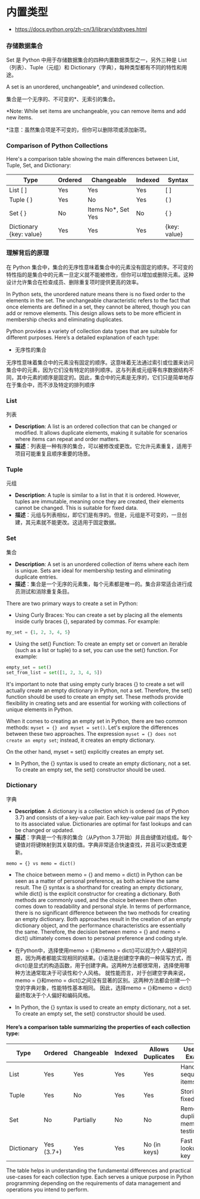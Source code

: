# 内置类型
- https://docs.python.org/zh-cn/3/library/stdtypes.html
### 存储数据集合

Set 是 Python 中用于存储数据集合的四种内置数据类型之一，另外三种是 List（列表）、Tuple（元组）和 Dictionary（字典），每种类型都有不同的特性和用途。

A set is an unordered, unchangeable*, and unindexed collection.

集合是一个无序的、不可变的*、无索引的集合。

*Note: While set items are unchangeable, you can remove items and add new items.

*注意：虽然集合项是不可变的，但你可以删除项或添加新项。

### Comparison of Python Collections

Here's a comparison table showing the main differences between List, Tuple, Set, and Dictionary:

| Type      | Ordered | Changeable | Indexed | Syntax   |
|-----------|---------|------------|---------|----------|
| List   [ ]   | Yes     | Yes        | Yes     | [ ]      |
| Tuple  ( )   | Yes     | No         | Yes     | ( )      |
| Set    { }   | No      | Items No*, Set Yes | No      | { }      |
| Dictionary {key: value} | Yes     | Yes        | Yes     | {key: value} |

### 理解背后的原理

在 Python 集合中，集合的无序性意味着集合中的元素没有固定的顺序。不可变的特性指的是集合中的元素一旦定义就不能被修改，但你可以增加或删除元素。这种设计允许集合在检查成员、删除重复项时提供更高的效率。

In Python sets, the unordered nature means there is no fixed order to the elements in the set. The unchangeable characteristic refers to the fact that once elements are defined in a set, they cannot be altered, though you can add or remove elements. This design allows sets to be more efficient in membership checks and eliminating duplicates.

Python provides a variety of collection data types that are suitable for different purposes. Here’s a detailed explanation of each type:

- 无序性的集合

无序性意味着集合中的元素没有固定的顺序。这意味着无法通过索引或位置来访问集合中的元素，因为它们没有特定的排列顺序。这与列表或元组等有序数据结构不同，其中元素的顺序是固定的。因此，集合中的元素是无序的，它们只是简单地存在于集合中，而不涉及特定的排列顺序

### List
列表

- **Description**: A list is an ordered collection that can be changed or modified. It allows duplicate elements, making it suitable for scenarios where items can repeat and order matters.
- **描述**：列表是一种有序的集合，可以被修改或更改。它允许元素重复，适用于项目可能重复且顺序重要的场景。
  
### Tuple
元组

- **Description**: A tuple is similar to a list in that it is ordered. However, tuples are immutable, meaning once they are created, their elements cannot be changed. This is suitable for fixed data.
- **描述**：元组与列表相似，即它们是有序的。但是，元组是不可变的，一旦创建，其元素就不能更改。这适用于固定数据。

### Set
集合

- **Description**: A set is an unordered collection of items where each item is unique. Sets are ideal for membership testing and eliminating duplicate entries.
- **描述**：集合是一个无序的元素集，每个元素都是唯一的。集合非常适合进行成员测试和消除重复条目。

There are two primary ways to create a set in Python:
- Using Curly Braces:
You can create a set by placing all the elements inside curly braces {}, separated by commas. For example:

```python
my_set = {1, 2, 3, 4, 5}
```

- Using the set() Function:
To create an empty set or convert an iterable (such as a list or tuple) to a set, you can use the set() function. For example:

```python
empty_set = set()
set_from_list = set([1, 2, 3, 4, 5])
```

It's important to note that using empty curly braces {} to create a set will actually create an empty dictionary in Python, not a set. Therefore, the set() function should be used to create an empty set.
These methods provide flexibility in creating sets and are essential for working with collections of unique elements in Python.

When it comes to creating an empty set in Python, there are two common methods: `myset = {} and myset = set()`. Let's explore the differences between these two approaches.
The expression `myset = {} does not create an empty set`; instead, it creates an empty dictionary. 

On the other hand, myset = set() explicitly creates an empty set.

- In Python, the {} syntax is used to create an empty dictionary, not a set. To create an empty set, the set() constructor should be used.

### Dictionary
字典

- **Description**: A dictionary is a collection which is ordered (as of Python 3.7) and consists of a key-value pair. Each key-value pair maps the key to its associated value. Dictionaries are optimal for fast lookups and can be changed or updated.
- **描述**：字典是一个有序的集合（从Python 3.7开始）并且由键值对组成。每个键值对将键映射到其关联的值。字典非常适合快速查找，并且可以更改或更新。

```memo = {} vs memo = dict()```
- The choice between memo = {} and memo = dict() in Python can be seen as a matter of personal preference, as both achieve the same result. The {} syntax is a shorthand for creating an empty dictionary, while dict() is the explicit constructor for creating a dictionary. Both methods are commonly used, and the choice between them often comes down to readability and personal style. In terms of performance, there is no significant difference between the two methods for creating an empty dictionary. Both approaches result in the creation of an empty dictionary object, and the performance characteristics are essentially the same. Therefore, the decision between memo = {} and memo = dict() ultimately comes down to personal preference and coding style.
- 在Python中，选择使用memo = {}和memo = dict()可以视为个人偏好的问题，因为两者都能实现相同的结果。{}语法是创建空字典的一种简写方式，而dict()是显式的构造函数，用于创建字典。这两种方法都很常用，选择使用哪种方法通常取决于可读性和个人风格。 就性能而言，对于创建空字典来说，memo = {}和memo = dict()之间没有显著的区别。这两种方法都会创建一个空的字典对象，性能特性基本相同。 因此，选择memo = {}和memo = dict()最终取决于个人偏好和编码风格。

- In Python, the {} syntax is used to create an empty dictionary, not a set. To create an empty set, the set() constructor should be used.
  
#### Here’s a comparison table summarizing the properties of each collection type:

| Type       | Ordered | Changeable | Indexed | Allows Duplicates | Use-case Example                |
|------------|---------|------------|---------|-------------------|---------------------------------|
| List       | Yes     | Yes        | Yes     | Yes               | Handling a sequence of items    |
| Tuple      | Yes     | No         | Yes     | Yes               | Storing fixed data              |
| Set        | No      | Partially  | No      | No                | Removing duplicates, membership testing |
| Dictionary | Yes (3.7+)| Yes      | Yes     | No (in keys)      | Fast lookups by key             |

The table helps in understanding the fundamental differences and practical use-cases for each collection type. Each serves a unique purpose in Python programming depending on the requirements of data management and operations you intend to perform.

